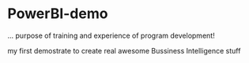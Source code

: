 # PowerBI-demo
... purpose of training and experience of program development!

my first demostrate to create real awesome Bussiness Intelligence stuff
